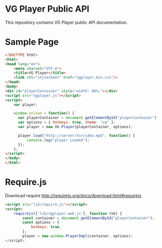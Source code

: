 # VG Player Public API

This repository contains VG Player public API documentation.

# Sample Page

```html
<!DOCTYPE html>
<html>
<head lang="en">
    <meta charset="UTF-8">
    <title>VG Player</title>
    <link rel="stylesheet" href="vgplayer.min.css"/>
</head>
<body>
<div id="playerContainer" style="width: 80%;"></div>
<script src="vgplayer.js"></script>
<script>
    var player;

    window.onload = function() {
      var playerContainer = document.getElementById("playerContainer");
      var options = { hotkeys: true, theme: "vg" };
      var player = new VG.Player(playerContainer, options);

      player.load("http://server/to/video.mp4", function() {
          console.log("player Loaded");
      });
    };
</script>
</body>
</html>

```


# Require.js

Download require http://requirejs.org/docs/download.html#requirejs

```html
<script src="lib/require.js"></script>
<script>
    requirejs(['lib/vgplayer-web.js'], function (VG) {
        const container = document.getElementById("playerContainer");
        const options = {
            hotkeys: true,
        };
        player = new window.PlayerImpl(container, options);
</script>
```
